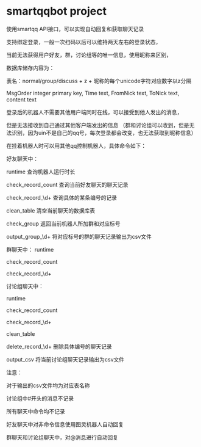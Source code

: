 # smartqqbot project

使用smartqq API接口，可以实现自动回复和获取聊天记录

支持绑定登录，一般一次扫码以后可以维持两天左右的登录状态，

当前无法获得用户好友，群，讨论组等的唯一信息，使用昵称来区别，

数据库储存内容为：

表名：normal/group/discuss + z + 昵称的每个unicode字符对应数字以z分隔

MsgOrder integer primary key,
Time text,
FromNick text,
ToNick text,
content text

登录后的机器人不需要其他用户端同时在线，可以接受到他人发出的消息，

但是无法接收到自己通过其他客户端发出的信息
（群和讨论组可以收到，但是无法识别，因为uin不是自己的qq号，每次登录都会改变，也无法获取到昵称信息）

在挂着机器人时可以用其他qq控制机器人，具体命令如下：

好友聊天中：

runtime 查询机器人运行时长

check_record_count 查询当前好友聊天的聊天记录

check_record_\d+ 查询具体的某条编号的记录

clean_table 清空当前聊天的数据库表

check_group 返回当前机器人所加群和对应标号

output_group_\d+ 将对应标号的群的聊天记录输出为csv文件

群聊天中：
runtime

check_record_count

check_record_\d+

讨论组聊天中：

runtime

check_record_count

check_record_\d+

clean_table

delete_record_\d+ 删除具体编号的聊天记录

output_csv 将当前讨论组聊天记录输出为csv文件

注意：

对于输出的csv文件均为对应表名称

讨论组中#开头的消息不记录

所有聊天中命令均不记录

好友聊天中对非命令信息使用图灵机器人自动回复

群聊天和讨论组聊天中，对@消息进行自动回复


